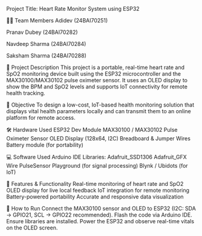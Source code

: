 Project Title: Heart Rate Monitor System using ESP32

👨‍💻 Team Members
Adidev (24BAI70251)

Pranav Dubey (24BAI70282)

Navdeep Sharma (24BAI70284)

Saksham Sharma (24BAI70288)

📍 Project Description
This project is a portable, real-time heart rate and SpO2 monitoring device built using the ESP32 microcontroller and the MAX30100/MAX30102 pulse oximeter sensor. It uses an OLED display to show the BPM and SpO2 levels and supports IoT connectivity for remote health tracking.

🧠 Objective
To design a low-cost, IoT-based health monitoring solution that displays vital health parameters locally and can transmit them to an online platform for remote access.

🛠️ Hardware Used
ESP32 Dev Module
MAX30100 / MAX30102 Pulse Oximeter Sensor
OLED Display (128x64, I2C)
Breadboard & Jumper Wires
Battery module (for portability)

💻 Software Used
Arduino IDE
Libraries:
Adafruit_SSD1306
Adafruit_GFX
Wire
PulseSensor Playground (for signal processing)
Blynk / Ubidots (for IoT)

🧪 Features & Functionality
Real-time monitoring of heart rate and SpO2
OLED display for live local feedback
IoT integration for remote monitoring
Battery-powered portability
Accurate and responsive data visualization

🔧 How to Run
Connect the MAX30100 sensor and OLED to ESP32 (I2C: SDA → GPIO21, SCL → GPIO22 recommended).
Flash the code via Arduino IDE.
Ensure libraries are installed.
Power the ESP32 and observe real-time vitals on the OLED screen.
